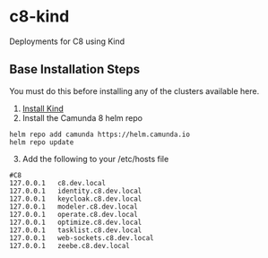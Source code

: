 # c8-kind
Deployments for C8 using Kind

## Base Installation Steps
You must do this before installing any of the clusters available here.
1. [Install Kind](https://kind.sigs.k8s.io/docs/user/quick-start/)
2. Install the Camunda 8 helm repo

```
helm repo add camunda https://helm.camunda.io
helm repo update
```

3. Add the following to your /etc/hosts file
```
#C8
127.0.0.1   c8.dev.local
127.0.0.1   identity.c8.dev.local
127.0.0.1   keycloak.c8.dev.local
127.0.0.1   modeler.c8.dev.local
127.0.0.1   operate.c8.dev.local
127.0.0.1   optimize.c8.dev.local
127.0.0.1   tasklist.c8.dev.local
127.0.0.1   web-sockets.c8.dev.local
127.0.0.1   zeebe.c8.dev.local
```
